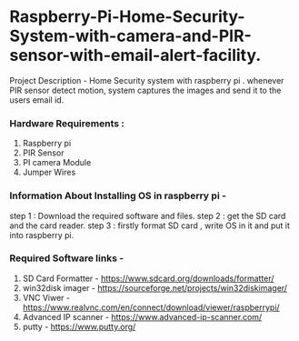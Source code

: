 # Raspberry-Pi-Home-Security-System-with-camera-and-PIR-sensor-with-email-alert-facility.
Project Description - Home Security system with raspberry pi . whenever PIR sensor detect motion,
system captures the images and send it to the users email id.

### Hardware Requirements :
1) Raspberry pi 
2) PIR Sensor 
3) PI camera Module
4) Jumper Wires

### Information About Installing OS in raspberry pi - 
step 1 : Download the required software and files.
step 2 : get the SD card and the card reader.
step 3 : firstly format SD card , write OS in it and put it into raspberry pi.



### Required Software links - 

1) SD Card Formatter - https://www.sdcard.org/downloads/formatter/
2) win32disk imager - https://sourceforge.net/projects/win32diskimager/
3) VNC Viwer - https://www.realvnc.com/en/connect/download/viewer/raspberrypi/
4) Advanced IP scanner - https://www.advanced-ip-scanner.com/
5) putty - https://www.putty.org/


